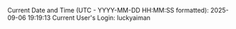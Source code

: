Current Date and Time (UTC - YYYY-MM-DD HH:MM:SS formatted): 2025-09-06 19:19:13
Current User's Login: luckyaiman

